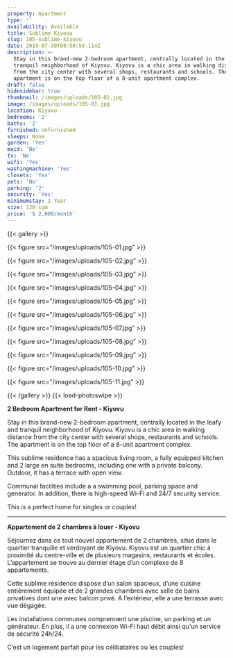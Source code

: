 ```yaml
---
property: Apartment
type: ''
availability: Available
title: Sublime Kiyovu
slug: 105-sublime-kiyovu
date: 2019-07-30T08:50:59.114Z
description: >-
  Stay in this brand-new 2-bedroom apartment, centrally located in the leafy and
  tranquil neighborhood of Kiyovu. Kiyovu is a chic area in walking distance
  from the city center with several shops, restaurants and schools. The
  apartment is on the top floor of a 8-unit apartment complex. 
draft: false
hidesidebar: true
thumbnail: /images/uploads/105-01.jpg
image: /images/uploads/105-01.jpg
location: Kiyovu
bedrooms: '2'
baths: '2'
furnished: Unfurnished
sleeps: None
garden: 'Yes'
maid: 'No'
tv: 'No'
wifi: 'Yes'
washingmachine: 'Yes'
closets: 'Yes'
pets: 'No'
parking: '2'
security: 'Yes'
minimumstay: 1 Year
size: 120 sqm
price: '$ 2,000/month'
---
```

{{< gallery >}} 

{{< figure src="/images/uploads/105-01.jpg" >}} 

{{< figure src="/images/uploads/105-02.jpg" >}}

 {{< figure src="/images/uploads/105-03.jpg" >}} 

{{< figure src="/images/uploads/105-04.jpg" >}}

{{< figure src="/images/uploads/105-05.jpg" >}}

 {{< figure src="/images/uploads/105-06.jpg" >}}

 {{< figure src="/images/uploads/105-07.jpg" >}}

 {{< figure src="/images/uploads/105-08.jpg" >}}

{{< figure src="/images/uploads/105-09.jpg" >}} 

{{< figure src="/images/uploads/105-10.jpg" >}}

 {{< figure src="/images/uploads/105-11.jpg" >}} 

 {{< /gallery >}} {{< load-photoswipe >}}

**2 Bedroom Apartment for Rent - Kiyovu**

Stay in this brand-new 2-bedroom apartment, centrally located in the leafy and tranquil neighborhood of Kiyovu. Kiyovu is a chic area in walking distance from the city center with several shops, restaurants and schools. The apartment is on the top floor of a 8-unit apartment complex. 

This sublime residence has a spacious living room, a fully equipped kitchen and 2 large en suite bedrooms, including one with a private balcony. Outdoor, it has a terrace with open view. 

Communal facilities include a a swimming pool, parking space and generator. In addition, there is high-speed Wi-Fi and 24/7 security service. 

This is a perfect home for singles or couples!    

- - -

**Appartement de 2 chambres à louer - Kiyovu**

Séjournez dans ce tout nouvel appartement de 2 chambres, situé dans le quartier tranquille et verdoyant de Kiyovu. Kiyovu est un quartier chic à proximité du centre-ville et de plusieurs magasins, restaurants et écoles. L’appartement se trouve au dernier étage d’un complexe de 8 appartements.

Cette sublime résidence dispose d’un salon spacieux, d’une cuisine entièrement équipée et de 2 grandes chambres avec salle de bains privatives dont une avec balcon privé. A l’extérieur, elle a une terrasse avec vue dégagée.

Les installations communes comprennent une piscine, un parking et un générateur. En plus, il a une connexion Wi-Fi haut débit ainsi qu’un service de sécurité 24h/24.

C’est un logement parfait pour les célibataires ou les couples!

